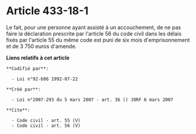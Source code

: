 # Article 433-18-1

Le fait, pour une personne ayant assisté à un accouchement, de ne pas faire la déclaration prescrite par l'article 56 du code
civil dans les délais fixés par l'article 55 du même code est puni de six mois d'emprisonnement et de 3 750 euros d'amende.

**Liens relatifs à cet article**

	**Codifié par**:

	  - Loi n°92-686 1992-07-22

	**Créé par**:

	  - Loi n°2007-293 du 5 mars 2007 - art. 36 () JORF 6 mars 2007

	**Cite**:

	  - Code civil - art. 55 (V)
	  - Code civil - art. 56 (V)
